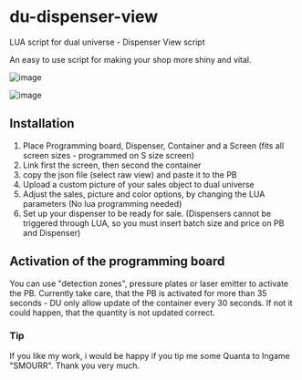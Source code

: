 # du-dispenser-view
LUA script for dual universe - Dispenser View script

An easy to use script for making your shop more shiny and vital.

![image](https://github.com/makerlu/du-dispenser-view/blob/main/pictures/dispenser-view1.jpg)

![image](https://github.com/makerlu/du-dispenser-view/blob/main/pictures/dispenser-view2.jpg)

## Installation
1. Place Programming board, Dispenser, Container and a Screen (fits all screen sizes - programmed on S size screen)
2. Link first the screen, then second the container
3. copy the json file (select raw view) and paste it to the PB
4. Upload a custom picture of your sales object to dual universe
4. Adjust the sales, picture and color options, by changing the LUA parameters (No lua programming needed)
5. Set up your dispenser to be ready for sale. (Dispensers cannot be triggered through LUA, so you must insert batch size and price on PB and Dispenser)

## Activation of the programming board
You can use "detection zones", pressure plates or laser emitter to activate the PB.
Currently take care, that the PB is activated for more than 35 seconds - DU only allow update of the container every 30 seconds.
If not it could happen, that the quantity is not updated correct.

### Tip
If you like my work, i would be happy if you tip me some Quanta to Ingame "SMOURR". Thank you very much.
